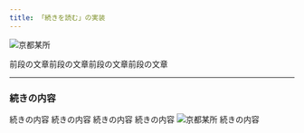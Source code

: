 ```yaml
---
title: 「続きを読む」の実装
---
```


![京都某所](https://cdn-ak.f.st-hatena.com/images/fotolife/h/hachipochi/20210712/20210712220112.png "京都某所")

前段の文章前段の文章前段の文章前段の文章

***

### 続きの内容

続きの内容
続きの内容
続きの内容
続きの内容
![京都某所](https://cdn-ak.f.st-hatena.com/images/fotolife/h/hachipochi/20210712/20210712220112.png "京都某所")
続きの内容
